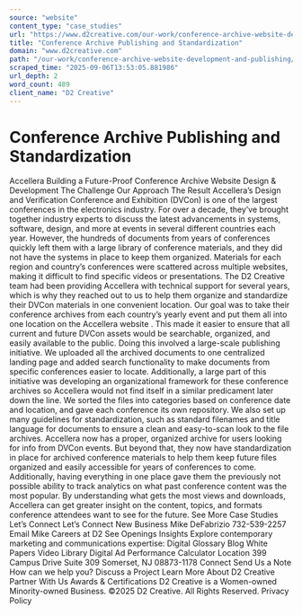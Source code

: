 ```yaml
---
source: "website"
content_type: "case_studies"
url: "https://www.d2creative.com/our-work/conference-archive-website-development-and-publishing/"
title: "Conference Archive Publishing and Standardization"
domain: "www.d2creative.com"
path: "/our-work/conference-archive-website-development-and-publishing/"
scraped_time: "2025-09-06T13:53:05.881986"
url_depth: 2
word_count: 489
client_name: "D2 Creative"
---
```


# Conference Archive Publishing and Standardization

Accellera Building a Future-Proof Conference Archive Website Design & Development The Challenge Our Approach The Result Accellera’s Design and Verification Conference and Exhibition (DVCon) is one of the largest conferences in the electronics industry. For over a decade, they’ve brought together industry experts to discuss the latest advancements in systems, software, design, and more at events in several different countries each year. However, the hundreds of documents from years of conferences quickly left them with a large library of conference materials, and they did not have the systems in place to keep them organized. Materials for each region and country’s conferences were scattered across multiple websites, making it difficult to find specific videos or presentations. The D2 Creative team had been providing Accellera with technical support for several years, which is why they reached out to us to help them organize and standardize their DVCon materials in one convenient location. Our goal was to take their conference archives from each country’s yearly event and put them all into one location on the Accellera website . This made it easier to ensure that all current and future DVCon assets would be searchable, organized, and easily available to the public. Doing this involved a large-scale publishing initiative. We uploaded all the archived documents to one centralized landing page and added search functionality to make documents from specific conferences easier to locate. Additionally, a large part of this initiative was developing an organizational framework for these conference archives so Accellera would not find itself in a similar predicament later down the line. We sorted the files into categories based on conference date and location, and gave each conference its own repository. We also set up many guidelines for standardization, such as standard filenames and title language for documents to ensure a clean and easy-to-scan look to the file archives. Accellera now has a proper, organized archive for users looking for info from DVCon events. But beyond that, they now have standardization in place for archived conference materials to help them keep future files organized and easily accessible for years of conferences to come. Additionally, having everything in one place gave them the previously not possible ability to track analytics on what past conference content was the most popular. By understanding what gets the most views and downloads, Accellera can get greater insight on the content, topics, and formats conference attendees want to see for the future. See More Case Studies Let’s Connect Let’s Connect New Business Mike DeFabrizio 732-539-2257 Email Mike Careers at D2 See Openings Insights Explore contemporary marketing and communications expertise: Digital Glossary Blog White Papers Video Library Digital Ad Performance Calculator Location 399 Campus Drive Suite 309 Somerset, NJ
08873-1178 Connect Send Us a Note How can we help you? Discuss a Project Learn More About D2 Creative Partner With Us Awards & Certifications D2 Creative is a Women-owned Minority-owned Business. ©2025 D2 Creative. All Rights Reserved. Privacy Policy